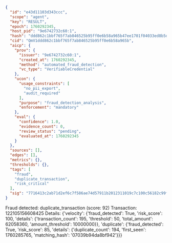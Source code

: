 ```json
{
  "id": "e43d11103d343ccc",
  "scope": "agent",
  "key": "RESULT",
  "epoch": 1760292345,
  "host_pid": "9e6742732c60:1",
  "hash": "ddd862c1bbf765f7ab846525b95ff0e6b58a965b47ee1701f04033ed8b5dfdd2",
  "cid": "QmV1ddd862c1bbf765f7ab846525b95ff0e6b58a965b",
  "aicp": {
    "prov": {
      "issuer": "9e6742732c60:1",
      "created_at": 1760292345,
      "method": "automated_fraud_detection",
      "vc_type": "VerifiableCredential"
    },
    "ucon": {
      "usage_constraints": [
        "no_pii_export",
        "audit_required"
      ],
      "purpose": "fraud_detection_analysis",
      "enforcement": "mandatory"
    },
    "eval": {
      "confidence": 1.0,
      "evidence_count": 0,
      "review_status": "pending",
      "evaluated_at": 1760292345
    }
  },
  "sources": [],
  "edges": [],
  "metrics": {},
  "thresholds": {},
  "tags": [
    "fraud",
    "duplicate_transaction",
    "risk_critical"
  ],
  "sig": "7716413c2ab71d2ef6c7f586ae74d57911b2012311019c7c100c56182c99f0ee"
}
```

Fraud detected: duplicate_transaction (score: 92)
Transaction: 122105156608425
Details: {'velocity': {'fraud_detected': True, 'risk_score': 100, 'details': {'transaction_count': 195, 'threshold': 50, 'total_amount': 62058360, 'amount_threshold': 10000000}}, 'duplicate': {'fraud_detected': True, 'risk_score': 85, 'details': {'duplicate_count': 194, 'first_seen': 1760285765, 'matching_hash': '07039b94da8bf942'}}}